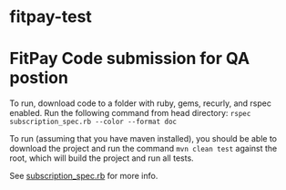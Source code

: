 # fitpay-test
# FitPay Code submission for QA postion

To run, download code to a folder with ruby, gems, recurly, and rspec enabled. Run the following command from head directory:
`rspec subscription_spec.rb --color --format doc`

To run (assuming that you have maven installed), you should be able to download the project and run the command `mvn clean test` against the root, which will build the project and run all tests. 

See [subscription_spec.rb](https://github.com/wizproperties/fitpay-test/____) for more info.

